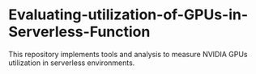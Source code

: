 # Evaluating-utilization-of-GPUs-in-Serverless-Function
This repository implements tools and analysis to measure NVIDIA GPUs utilization in serverless environments.
